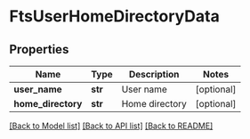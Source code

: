 # FtsUserHomeDirectoryData

## Properties
Name | Type | Description | Notes
------------ | ------------- | ------------- | -------------
**user_name** | **str** | User name | [optional] 
**home_directory** | **str** | Home directory | [optional] 

[[Back to Model list]](../README.md#documentation-for-models) [[Back to API list]](../README.md#documentation-for-api-endpoints) [[Back to README]](../README.md)


